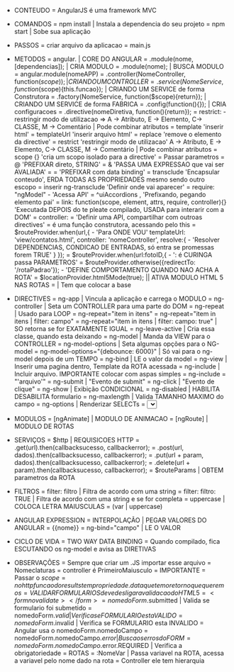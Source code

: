 * CONTEUDO
  = AngularJS é uma framework MVC

* COMANDOS
  = npm install | Instala a dependencia do seu projeto
  = npm start   | Sobe sua aplicação

* PASSOS
  = criar arquivo da aplicacao
    = main.js

* METODOS
  = angular. | CORE DO ANGULAR
    = .module(nome, [dependencias]);  | CRIA MODULO
    = .module(nome);                  | BUSCA MODULO
  = angular.module(nomeAPP)
    = .controller(NomeController, function($scope){});      | CRIANDO UM CONTROLLER
    = .service(NomeService, function($scope){this.funcao}); | CRIANDO UM SERVICE de forma Construtora
    = .factory(NomeService, function($scope){return});            | CRIANDO UM SERVICE de forma FABRICA
    = .config(function(){}); | CRIA configuracoes
    = .directive(nomeDiretiva, function(){return});
      = restrict: - restringir modo de utilizacao => A -> Atributo, E -> Elemento, C-> CLASSE, M -> Comentário | Pode combinar atributos
      = template 'inserir html'
			= templateUrl 'inserir arquivo html'
			= replace 'remove o elemento da directive'
			= restrict 'restringir modo de utilizacao' A -> Atributo, E -> Elemento, C-> CLASSE, M -> Comentário | Pode combinar atributos
			= scope {} 'cria um scopo isolado para a directive'
				= Passar parametros
					= @ 'PREFIXAR direto, STRING'
          = & 'PASSA UMA EXPRESSAO que vai ser AVALIADA'
					= = 'PREFIXAR com data binding'
			= transclude 'Encapsular conteudo', ERDA TODAS AS PROPRIEDADES mesmo sendo outro escopo
				= inserir ng-transclude 'Definir onde vai aparecer'
			= require: "ngModel" - 'Acessa API'
				= ^uiAccordions , 'Prefixando, pegando elemento pai'
			= link: function(scope, element, attrs, require, controller){} 'Executada DEPOIS do te pleate compilado, USADA para interarir com a DOM'
			= controller: = 'Definir uma API, compartilhar com outroas directives'
				= é uma função construtora, acessando pelo this
    = $routeProvider.when(url,{  - 'Para ONDE VOU'
  			templateUrl: 'view/contatos.html',
  			controller: 'nomeController',
  			resolve:{ - 'Resolver DEPENDENCIAS, CONDICAO DE ENTRADAS, só entra se promessas forem TRUE'
    				}
    			});
          = $routeProvider.when(url:fotoID,{  - ': é CURINGA passa PARAMETROS'
		= $routeProvider.otherwise({redirectTo: '/rotaPadrao'});  - 'DEFINE COMPORTAMENTO QUANDO NAO ACHA A ROTA'
    = $locationProvider.html5Mode(true); || ATIVA MODULO HTML 5 NAS ROTAS
      = <base href="/"> | Tem que colocar a base

* DIRECTIVES
  = ng-app          | Vincula a aplicação e carrega o MODULO
  = ng-controller   | Seta um CONTROLLER para uma parte do DOM
  = ng-repeat       | Usado para LOOP
    = ng-repeat="item in itens"
    = ng-repeat="item in itens | filter: campo"
    = ng-repeat="item in itens | filter: campo: true" | SO retorna se for EXATAMENTE IGUAL
      = ng-leave-active | Cria essa classe, quando esta deixando
  = ng-model        | Manda da VIEW para o CONTROLLER
  = ng-model-options | Seta algumas opções para o NG-model
    = ng-model-options="{debounce: 6000}" | Só vai para o ng-model depois de um TEMPO
  = ng-bind | LE o valor da model
  = ng-view | Inserir uma pagina dentro, Template da ROTA acessada
  = ng-include | Incluir arquivo. IMPORTANTE colocar com aspas simples
    = ng-include = "'arquivo'"
  = ng-submit | "Evento de submit"
  = ng-click  | "Evento de clique"
  = ng-show     | Exibição CONDICIONAL
  = ng-disabled     | HABILITA DESABILITA formulario
  = ng-maxlength     | Valida TAMANHO MAXIMO do campo
  = ng-options        | Renderizar SELECTs
    = <select ng-options="objetos.id as objetos.nome for objeto in objetos">

* MODULOS
  = [ngAnimate] | MODULO DE ANIMACAO
  = [ngRoute]   | MODULO DE ROTAS

* SERVIÇOS
  = $http           | REQUISICOES HTTP
    = .get(url).then(callbacksucesso, callbackerror);
    = .post(url, dados).then(callbacksucesso, callbackerror);
    = .put(url + param, dados).then(callbacksucesso, callbackerror);
    = .delete(url + param).then(callbacksucesso, callbackerror);
  = $routeParams           | OBTEM parametros da ROTA

* FILTROS
  = filter: filtro | Filtra de acordo com uma string
  = filter: filtro: TRUE | Filtra de acordo com uma string e se for completa
  = uppercase | COLOCA LETRA MAIUSCULAS
    = (var | uppercase)
* ANGULAR EXPRESSION
  = INTERPOLAÇÃO | PEGAR VALORES DO ANGULAR
    = {{nome}}
  = ng-bind="campo" | LE O VALOR

* CICLO DE VIDA
  = TWO WAY DATA BINDING
		= Quando compilado, fica ESCUTANDO os ng-model e avisa as DIRETIVAS

* OBSERVAÇÕES
  = Sempre que criar um .JS importar esse arquivo
  = Nomeclaturas
    = controller é PrimeiroMaiusculo
  = IMPORTANTE
    = Passar o $scope
    = no http funcao do results tem propriedade .data que tem o retorno que queremos
  = VALIDAR FORMULARIOS deve desligar a validacao do HTML 5
    = <form novalidate></form>
      = nomedoForm.$submitted | Valida se formulario foi submetido
      = nomedoForm.$valid | Verifica se FORMULARIO esta VALIDO
      = nomedoForm.$invalid | Verifica se FORMULARIO esta INVALIDO
      = Angular usa o nomedoForm.nomedoCampo
        = nomedoForm.nomedoCampo.$error | Busca os erros do FORM
          = nomedoForm.nomedoCampo.$error.REQUIRED | Verifica a obrigatoriedade
  = ROTAS
    = :NomeVar | Passa variavel na ROTA, acessa a variavel pelo nome dado na rota
  = Controller ele tem hierarquia
